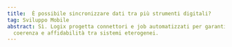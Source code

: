 ```yaml
---
title:  È possibile sincronizzare dati tra più strumenti digitali?
tag: Sviluppo Mobile
abstract: Sì. Logix progetta connettori e job automatizzati per garantire
  coerenza e affidabilità tra sistemi eterogenei.
---
```

